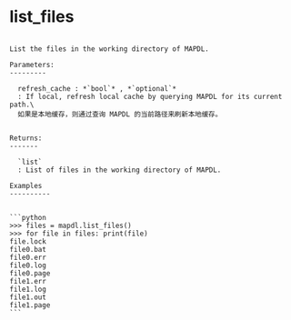 # list_files

````{method} MapdlGrpc.list_files(refresh_cache=True)

List the files in the working directory of MAPDL.

Parameters:
---------

  refresh_cache : *`bool`* , *`optional`*
  : If local, refresh local cache by querying MAPDL for its current path.\
  如果是本地缓存，则通过查询 MAPDL 的当前路径来刷新本地缓存。


Returns:
-------

  `list`
  : List of files in the working directory of MAPDL.

Examples
----------


```python
>>> files = mapdl.list_files()
>>> for file in files: print(file)
file.lock
file0.bat
file0.err
file0.log
file0.page
file1.err
file1.log
file1.out
file1.page
```







````